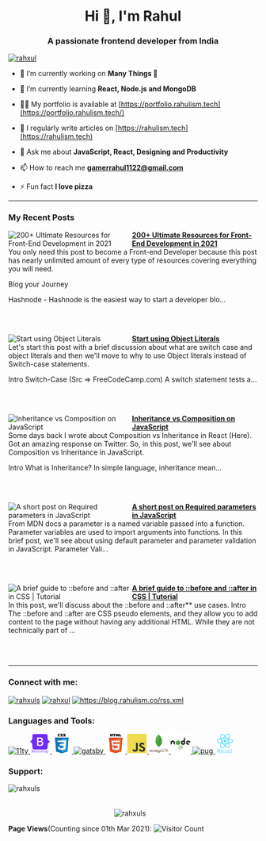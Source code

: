 <h1 align="center">Hi 👋, I'm Rahul</h1>
<h3 align="center">A passionate frontend developer from India</h3>

<p align="left"> <a href="https://twitter.com/rahxul" target="blank"><img src="https://img.shields.io/twitter/follow/rahxul?logo=twitter&style=for-the-badge" alt="rahxul" /></a> </p>

- 🔭 I’m currently working on **Many Things 🥺**

- 🌱 I’m currently learning **React, Node.js and MongoDB**

- 👨‍💻 My portfolio is available at [https://portfolio.rahulism.tech](https://portfolio.rahulism.tech/)

- 📝 I regularly write articles on [https://rahulism.tech](https://rahulism.tech)

- 💬 Ask me about **JavaScript, React, Designing and Productivity**

- 📫 How to reach me **gamerrahul1122@gmail.com**

- ⚡ Fun fact **I love pizza**

<hr>

### My Recent Posts

<!-- HASHNODE_BLOG:START -->
<p align="left">
<a href="https://rahulism.hashnode.dev/200-ultimate-resources-for-front-end-development-in-2021" title="200+ Ultimate Resources for Front-End Development in 2021"><img src="https://cdn.hashnode.com/res/hashnode/image/upload/v1618984122560/ihNB3KK_5.png" alt="200+ Ultimate Resources for Front-End Development in 2021" width="250px" align="left" /></a>
<a href="https://rahulism.hashnode.dev/200-ultimate-resources-for-front-end-development-in-2021" title="200+ Ultimate Resources for Front-End Development in 2021"><strong>200+ Ultimate Resources for Front-End Development in 2021</strong></a>
<br/> You only need this post to become a Front-end Developer because this post has nearly unlimited amount of every type of resources covering everything you will need. 


Blog your Journey

Hashnode  - Hashnode is the easiest way to start a developer blo... </p> <br/> <br/>
<p align="left">
<a href="https://rahulism.hashnode.dev/start-using-object-literals" title="Start using Object Literals"><img src="https://cdn.hashnode.com/res/hashnode/image/upload/v1618974201375/D5K9sbmp4.png" alt="Start using Object Literals" width="250px" align="left" /></a>
<a href="https://rahulism.hashnode.dev/start-using-object-literals" title="Start using Object Literals"><strong>Start using Object Literals</strong></a>
<br/> Let's start this post with a brief discussion about what are switch case and object literals and then we'll move to why to use Object literals instead of Switch-case statements. 

Intro
Switch-Case
(Src => FreeCodeCamp.com) A switch statement tests a... </p> <br/> <br/>
<p align="left">
<a href="https://rahulism.hashnode.dev/inheritance-vs-composition-on-javascript" title="Inheritance vs Composition on JavaScript"><img src="https://cdn.hashnode.com/res/hashnode/image/upload/v1618883254887/g_8hPqDDq.png" alt="Inheritance vs Composition on JavaScript" width="250px" align="left" /></a>
<a href="https://rahulism.hashnode.dev/inheritance-vs-composition-on-javascript" title="Inheritance vs Composition on JavaScript"><strong>Inheritance vs Composition on JavaScript</strong></a>
<br/> Some days back I wrote about Composition vs Inheritance in React (Here). Got an amazing response on Twitter. So, in this post, we'll see about Composition vs Inheritance in JavaScript. 

Intro
What is Inheritance?
In simple language, inheritance mean... </p> <br/> <br/>
<p align="left">
<a href="https://rahulism.hashnode.dev/a-short-post-on-required-parameters-in-javascript" title="A short post on Required parameters in JavaScript"><img src="https://cdn.hashnode.com/res/hashnode/image/upload/v1618804934280/mWZz9EZne.png" alt="A short post on Required parameters in JavaScript" width="250px" align="left" /></a>
<a href="https://rahulism.hashnode.dev/a-short-post-on-required-parameters-in-javascript" title="A short post on Required parameters in JavaScript"><strong>A short post on Required parameters in JavaScript</strong></a>
<br/> From MDN docs a parameter is a named variable passed into a function. Parameter variables are used to import arguments into functions.
In this brief post, we'll see about using default parameter and parameter validation in JavaScript. 
Parameter Vali... </p> <br/> <br/>
<p align="left">
<a href="https://rahulism.hashnode.dev/a-brief-guide-to-before-and-after-in-css-or-tutorial" title="A brief guide to ::before and ::after in CSS | Tutorial"><img src="https://cdn.hashnode.com/res/hashnode/image/upload/v1618726936385/wgOxB3mLh.png" alt="A brief guide to ::before and ::after in CSS | Tutorial" width="250px" align="left" /></a>
<a href="https://rahulism.hashnode.dev/a-brief-guide-to-before-and-after-in-css-or-tutorial" title="A brief guide to ::before and ::after in CSS | Tutorial"><strong>A brief guide to ::before and ::after in CSS | Tutorial</strong></a>
<br/> In this post, we'll discuss about the ::before and ::after** use cases. 
Intro
The ::before and ::after are CSS pseudo elements, and they allow you to add content to the page without having any additional HTML. While they are not technically part of ... </p> <br/> <br/>
<!-- HASHNODE_BLOG:END -->


<hr>

<h3 align="left">Connect with me:</h3>
<p align="left">
<a href="https://dev.to/rahxuls" target="blank"><img align="center" src="https://cdn.jsdelivr.net/npm/simple-icons@3.0.1/icons/dev-dot-to.svg" alt="rahxuls" height="30" width="40" /></a>
<a href="https://twitter.com/rahxul" target="blank"><img align="center" src="https://cdn.jsdelivr.net/npm/simple-icons@3.0.1/icons/twitter.svg" alt="rahxul" height="30" width="40" /></a>
<a href="/https://blog.rahulism.co/rss.xml" target="blank"><img align="center" src="https://cdn.jsdelivr.net/npm/simple-icons@3.0.1/icons/rss.svg" alt="https://blog.rahulism.co/rss.xml" height="30" width="40" /></a>
</p>

<h3 align="left">Languages and Tools:</h3>
<p align="left"> <a href="https://www.11ty.dev/" target="_blank"> <img src="https://gist.githubusercontent.com/vivek32ta/c7f7bf583c1fb1c58d89301ea40f37fd/raw/f4c85cce5790758286b8f155ef9a177710b995df/11ty.svg" alt="11ty" width="40" height="40"/> </a> <a href="https://getbootstrap.com" target="_blank"> <img src="https://raw.githubusercontent.com/devicons/devicon/master/icons/bootstrap/bootstrap-plain-wordmark.svg" alt="bootstrap" width="40" height="40"/> </a> <a href="https://www.w3schools.com/css/" target="_blank"> <img src="https://raw.githubusercontent.com/devicons/devicon/master/icons/css3/css3-original-wordmark.svg" alt="css3" width="40" height="40"/> </a> <a href="https://www.gatsbyjs.com/" target="_blank"> <img src="https://www.vectorlogo.zone/logos/gatsbyjs/gatsbyjs-icon.svg" alt="gatsby" width="40" height="40"/> </a> <a href="https://www.w3.org/html/" target="_blank"> <img src="https://raw.githubusercontent.com/devicons/devicon/master/icons/html5/html5-original-wordmark.svg" alt="html5" width="40" height="40"/> </a> <a href="https://developer.mozilla.org/en-US/docs/Web/JavaScript" target="_blank"> <img src="https://raw.githubusercontent.com/devicons/devicon/master/icons/javascript/javascript-original.svg" alt="javascript" width="40" height="40"/> </a> <a href="https://www.mongodb.com/" target="_blank"> <img src="https://raw.githubusercontent.com/devicons/devicon/master/icons/mongodb/mongodb-original-wordmark.svg" alt="mongodb" width="40" height="40"/> </a> <a href="https://nodejs.org" target="_blank"> <img src="https://raw.githubusercontent.com/devicons/devicon/master/icons/nodejs/nodejs-original-wordmark.svg" alt="nodejs" width="40" height="40"/> </a> <a href="https://pugjs.org" target="_blank"> <img src="https://cdn.worldvectorlogo.com/logos/pug.svg" alt="pug" width="40" height="40"/> </a> <a href="https://reactjs.org/" target="_blank"> <img src="https://raw.githubusercontent.com/devicons/devicon/master/icons/react/react-original-wordmark.svg" alt="react" width="40" height="40"/> </a> </p>

<h3 align="left">Support:</h3>
<p><a href="https://www.buymeacoffee.com/rahxuls"> <img align="left" src="https://cdn.buymeacoffee.com/buttons/v2/default-yellow.png" height="50" width="210" alt="rahxuls" /></a></p><br><br>

<p>&nbsp;<img align="center" src="https://github-readme-stats.vercel.app/api?username=rahxuls&show_icons=true&locale=en" alt="rahxuls" /></p>

**Page Views**(Counting since 01th Mar 2021): ![Visitor Count](https://profile-counter.glitch.me/rahxuls/count.svg)
